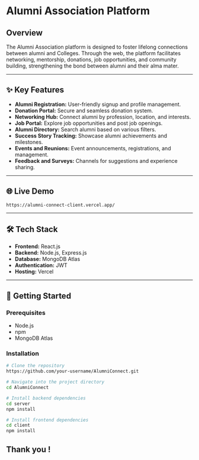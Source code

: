 # Alumni Association Platform

## Overview

The Alumni Association platform is designed to foster lifelong connections between alumni and Colleges. Through the web, the platform facilitates networking, mentorship, donations, job opportunities, and community building, strengthening the bond between alumni and their alma mater.

---

## ✨ Key Features

- **Alumni Registration:** User-friendly signup and profile management.
- **Donation Portal:** Secure and seamless donation system.
- **Networking Hub:** Connect alumni by profession, location, and interests.
- **Job Portal:** Explore job opportunities and post job openings.
- **Alumni Directory:** Search alumni based on various filters.
- **Success Story Tracking:** Showcase alumni achievements and milestones.
- **Events and Reunions:** Event announcements, registrations, and management.
- **Feedback and Surveys:** Channels for suggestions and experience sharing.

---

## 🌐 Live Demo
```
https://alumni-connect-client.vercel.app/
```
---

## 🛠 Tech Stack

- **Frontend:** React.js
- **Backend:** Node.js, Express.js
- **Database:** MongoDB Atlas
- **Authentication:** JWT
- **Hosting:** Vercel

---

## 🚀 Getting Started

### Prerequisites
- Node.js
- npm
- MongoDB Atlas

### Installation

```bash
# Clone the repository
https://github.com/your-username/AlumniConnect.git

# Navigate into the project directory
cd AlumniConnect

# Install backend dependencies
cd server
npm install

# Install frontend dependencies
cd client
npm install
```
## **Thank you !**

